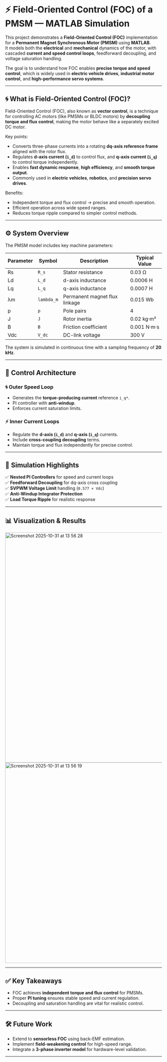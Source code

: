 # ⚡ Field-Oriented Control (FOC) of a PMSM — MATLAB Simulation

This project demonstrates a **Field-Oriented Control (FOC)** implementation for a **Permanent Magnet Synchronous Motor (PMSM)** using **MATLAB**.  
It models both the **electrical** and **mechanical** dynamics of the motor, with cascaded **current and speed control loops**, feedforward decoupling, and voltage saturation handling.  

The goal is to understand how FOC enables **precise torque and speed control**, which is widely used in **electric vehicle drives**, **industrial motor control**, and **high-performance servo systems**.

---

## 🌀 What is Field-Oriented Control (FOC)?

Field-Oriented Control (FOC), also known as **vector control**, is a technique for controlling AC motors (like PMSMs or BLDC motors) by **decoupling torque and flux control**, making the motor behave like a separately excited DC motor.  

Key points:  
- Converts three-phase currents into a rotating **dq-axis reference frame** aligned with the rotor flux.  
- Regulates **d-axis current (`i_d`)** to control flux, and **q-axis current (`i_q`)** to control torque independently.  
- Enables **fast dynamic response**, **high efficiency**, and **smooth torque output**.  
- Commonly used in **electric vehicles**, **robotics**, and **precision servo drives**.

Benefits:  
- Independent torque and flux control → precise and smooth operation.  
- Efficient operation across wide speed ranges.  
- Reduces torque ripple compared to simpler control methods.  

---

## ⚙️ System Overview

The PMSM model includes key machine parameters:

| Parameter | Symbol | Description | Typical Value |
|------------|---------|-------------|----------------|
| Rs | `R_s` | Stator resistance | 0.03 Ω |
| Ld | `L_d` | d-axis inductance | 0.0006 H |
| Lq | `L_q` | q-axis inductance | 0.0007 H |
| λm | `lambda_m` | Permanent magnet flux linkage | 0.015 Wb |
| p | `p` | Pole pairs | 4 |
| J | `J` | Rotor inertia | 0.02 kg·m² |
| B | `B` | Friction coefficient | 0.001 N·m·s |
| Vdc | `V_dc` | DC-link voltage | 300 V |

The system is simulated in continuous time with a sampling frequency of **20 kHz**.

---

## 🎯 Control Architecture

### 🌀 Outer Speed Loop
- Generates the **torque-producing current** reference `i_q*`.
- PI controller with **anti-windup**.
- Enforces current saturation limits.

### ⚡ Inner Current Loops
- Regulate the **d-axis (`i_d`)** and **q-axis (`i_q`)** currents.
- Include **cross-coupling decoupling** terms.
- Maintain torque and flux independently for precise control.


---

## 🧩 Simulation Highlights

✅ **Nested PI Controllers** for speed and current loops  
✅ **Feedforward Decoupling** for dq-axis cross coupling  
✅ **SVPWM Voltage Limit** handling (`0.577 × Vdc`)  
✅ **Anti-Windup Integrator Protection**  
✅ **Load Torque Ripple** for realistic response  

---

## 📊 Visualization & Results
<img width="993" height="740" alt="Screenshot 2025-10-31 at 13 56 28" src="https://github.com/user-attachments/assets/287c1c3e-1cc8-4373-a367-48345cf9433d" />
<img width="994" height="645" alt="Screenshot 2025-10-31 at 13 56 19" src="https://github.com/user-attachments/assets/c3f6c8d6-58a1-4246-ab93-3043f4e0beb5" />


---

## ✅ Key Takeaways

- FOC achieves **independent torque and flux control** for PMSMs.  
- Proper **PI tuning** ensures stable speed and current regulation.  
- Decoupling and saturation handling are vital for realistic control.  

---

## 🛠️ Future Work

- Extend to **sensorless FOC** using back-EMF estimation.  
- Implement **field-weakening control** for high-speed range.  
- Integrate a **3-phase inverter model** for hardware-level validation.  

---


